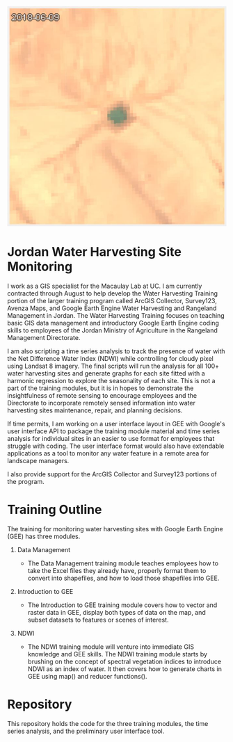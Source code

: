 ![Water Harvesting Site Example](posterImage.jpg)

# Jordan Water Harvesting Site Monitoring
I work as a GIS specialist for the Macaulay Lab at UC. I am currently contracted through August to help develop the Water Harvesting Training portion of the larger training program called ArcGIS Collector, Survey123, Avenza Maps, and Google Earth Engine Water Harvesting and Rangeland Management in Jordan. The Water Harvesting Training focuses on teaching basic GIS data management and introductory Google Earth Engine coding skills to employees of the Jordan Ministry of Agriculture in the Rangeland Management Directorate.

I am also scripting a time series analysis to track the presence of water with the Net Difference Water Index (NDWI) while controlling for cloudy pixel using Landsat 8 imagery. The final scripts will run the analysis for all 100+ water harvesting sites and generate graphs for each site fitted with a harmonic regression to explore the seasonality of each site. This is not a part of the training modules, but it is in hopes to demonstrate the insightfulness of remote sensing to encourage employees and the Directorate to incorporate remotely sensed information into water harvesting sites maintenance, repair, and planning decisions.

If time permits, I am working on a user interface layout in GEE with Google's user interface API to package the training module material and time series analysis for individual sites in an easier to use format for employees that struggle with coding. The user interface format would also have extendable applications as a tool to monitor any water feature in a remote area for landscape managers.

I also provide support for the ArcGIS Collector and Survey123 portions of the program.

# Training Outline
The training for monitoring water harvesting sites with Google Earth Engine (GEE) has three modules.

1. Data Management
    * The Data Management training module teaches employees how to take the Excel files they already have, properly format them to convert into shapefiles, and how to load those shapefiles into GEE.

2. Introduction to GEE
    * The Introduction to GEE training module covers how to vector and raster data in GEE, display both types of data on the map, and subset datasets to features or scenes of interest.

3. NDWI
    * The NDWI training module will venture into immediate GIS knowledge and GEE skills. The NDWI training module starts by brushing on the concept of spectral vegetation indices to introduce NDWI as an index of water. It then covers how to generate charts in GEE using map() and reducer functions().

# Repository
This repository holds the code for the three training modules, the time series analysis, and the preliminary user interface tool.
